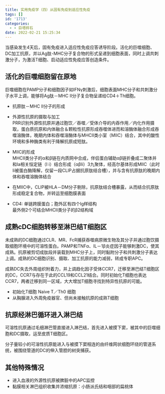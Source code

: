 ```yaml
---
title: 实用免疫学（四）从固有免疫到适应性免疫
tags: []
id: '1713'
categories:
  - - 巨塔砖石
date: 2022-02-21 15:25:34
---
```


当感染发生4天后，固有免疫进入适应性免疫应答诱导阶段。活化的巨噬细胞、DC加工抗原，并以Ag肽-MHC分子复合物的形式呈递到细胞表面，同时上调共刺激分子，为激活T细胞、启动适应性免疫应答创造条件。

## 活化的巨噬细胞留在原地

巨噬细胞在PAMP分子和细胞因子如IFNγ刺激后，细胞表面MHC分子和共刺激分子水平上调，能够将Ag肽－MHC II分子复合物呈递给CD4＋Th细胞。

*   抗原肽－MHC II分子的形成
*   外源性抗原的摄取与加工  
    PRR识别外源性抗原并通过胞饮／吞噬／受体介导的内吞作用／内化作用摄取，蛋白质抗原和内体融合＆颗粒性抗原形成吞噬体进而和溶酶体融合形成吞噬溶酶体，晚期内体和吞噬溶酶体与MHCII类小室（MIIC）结合，其中的酸性环境和多种酶类有利于降解抗原成短肽。
*   MIIC的形成  
    MHCII类分子的α和β链在内质网中合成，伴侣蛋白辅助αβ链折叠成二聚体并和Ia相关恒定链（I i）结合形成（αβIi）3九聚体，经高尔基体形成MIIC（此时Ii被蛋白酶降解，仅留一段CLIP占据抗原肽结合槽），并与含有抗原肽的晚期内体和吞噬溶酶体结合
*   在MIIC中，CLIP被HLA－DM分子剔除，抗原肽结合槽暴露，从而结合抗原肽形成稳定复合物，并转运至细胞膜表面

*   CD4: 单链跨膜蛋白；胞外区有四个Ig样结构  
    最外侧2个可结合MHCII类分子的β2结构域

## 成熟cDC细胞转移至淋巴结T细胞区

未成熟的DC细胞通过CLR、MR、FcR捕获吞噬病原微生物及其分子并通过胞饮摄取细胞环境中的可溶性蛋白。PAMP和TNFα、IL－1β炎症因子能够刺激DC，使其成熟。抗原被剪切成肽段并装载到MHC分子上，同时黏附分子和共刺激分子表达上调。成熟的DC细胞识别、摄取、加工抗原的能力减弱，转成专职APC。

成熟DC失去外周组织附着力，并上调趋化因子受体CCR7，迁移至淋巴结T细胞区的DC，CCR7与存在于此的CCL19和CCL21结合。同时初始化T细胞也表达CCR7，两者迁移到同一区域，大大增加T细胞寻找到特异性抗原的可能。

*   初始化T细胞 Naive T／Th0 细胞
*   从胸腺进入外周免疫器官、但尚未接触抗原的成熟T细胞

## 抗原经淋巴循环进入淋巴结

可溶性抗原通过毛细淋巴管直接进入淋巴结，首先进入被摸下窦，被其中的巨噬细胞和DC摄取，运至皮质T细胞区。

分子量较小的可溶性抗原能进入与被摸下窦相连的由纤维网状细胞环绕的管道系统，被围绕管道的DC的伸入管腔的树突捕获。

## 其他特殊情况

*   进入血液的外源性抗原被脾脏中的APC监控
*   黏膜相关淋巴组织收集并浓缩抗原：小肠派氏结和咽部的扁桃体